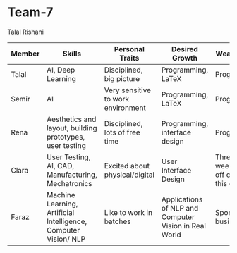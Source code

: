 # Team-7
Talal Rishani

Member | Skills | Personal Traits | Desired Growth | Weaknesses
 --- | --- | --- | --- | ---
 Talal | AI, Deep Learning | Disciplined, big picture | Programming, LaTeX | Programming
 Semir | AI | Very sensitive to work environment | Programming, LaTeX | Programming
 Rena | Aesthetics and layout, building prototypes, user testing | Disciplined, lots of free time | Programming, interface design | Programming
 Clara | User Testing, AI, CAD, Manufacturing, Mechatronics | Excited about physical/digital | User Interface Design | Three weekends off campus this quarter
 Faraz | Machine Learning, Artificial Intelligence, Computer Vision/ NLP | Like to work in batches | Applications of NLP and Computer Vision in Real World | Sporadic business
